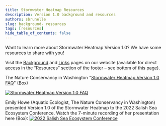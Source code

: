 ```yaml
---
title: Stormwater Heatmap Resources
description: Version 1.0 background and resources
authors: sbrunelle
slug: background- resources
tags: [resources]
hide_table_of_contents: false
---
```


Want to learn more about Stormwater Heatmap Version 1.0? We have some resources to share with you!

Visit the [Background](https://www.stormwaterheatmap.org/about_stormwater) and [Links](https://www.stormwaterheatmap.org/docs/links) pages on our website (available for direct access in the “Resources” section of the footer – see bottom of this page).

The Nature Conservancy in Washington "[Stormwater Heatmap Version 1.0 FAQ](https://tnc.box.com/shared/static/mwhg63ge8ii062bra30ubymfpe2mt118.pdf)" (Box)

[![Stormwater Heatmap Version 1.0 FAQ](https://i.imgur.com/NoxrG6h.png)](https://tnc.box.com/shared/static/mwhg63ge8ii062bra30ubymfpe2mt118.pdf)

Emily Howe (Aquatic Ecologist, The Nature Conservancy in Washington) presented Version 1.0 of the Stormwater Heatmap to the 2022 Salish Sea Ecosystem Conference. Watch the 7-minute recording of her presentation here (Box):
[![2022 Salish Sea Ecosystem Conference](https://i.imgur.com/6CH82Hg.png)](https://tnc.box.com/s/yp2jlamauehimz2lhnrkz1p6qt68dvdo)
